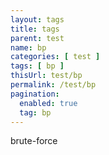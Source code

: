 ```yaml
---
layout: tags
title: tags
parent: test
name: bp
categories: [ test ]
tags: [ bp ]
thisUrl: test/bp
permalink: /test/bp
pagination:
  enabled: true
  tag: bp
---
```

brute-force
<!-- title : parent -->
